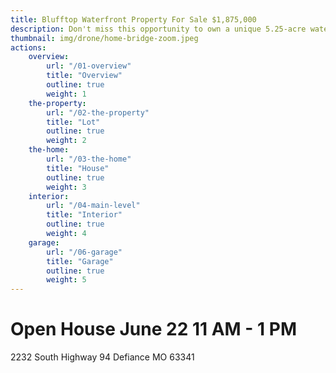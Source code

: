 ```yaml
---
title: Blufftop Waterfront Property For Sale $1,875,000
description: Don't miss this opportunity to own a unique 5.25-acre waterfront property and custom home on the Katy Trail and Femme Osage Creek at the gateway to Missouri's wine country in Defiance Missouri.
thumbnail: img/drone/home-bridge-zoom.jpeg
actions:
    overview:
        url: "/01-overview"
        title: "Overview"
        outline: true
        weight: 1
    the-property:
        url: "/02-the-property"
        title: "Lot"
        outline: true
        weight: 2
    the-home:
        url: "/03-the-home"
        title: "House"
        outline: true
        weight: 3
    interior:
        url: "/04-main-level"
        title: "Interior"
        outline: true
        weight: 4
    garage:
        url: "/06-garage"
        title: "Garage"
        outline: true
        weight: 5
---
```

# Open House June 22 11 AM - 1 PM

2232 South Highway 94 Defiance MO 63341
